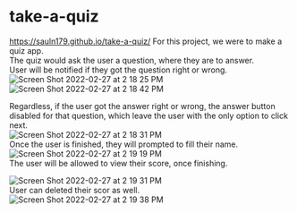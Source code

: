 # take-a-quiz
https://sauln179.github.io/take-a-quiz/
For this project, we were to make a quiz app.<br>
The quiz would ask the user a question, where they are to answer.<br>
User will be notified if they got the question right or wrong.<br>
![Screen Shot 2022-02-27 at 2 18 25 PM](https://user-images.githubusercontent.com/79173328/155902366-e7da41b0-1a10-4c4b-b0fe-573c34fb82a9.png)<br>
![Screen Shot 2022-02-27 at 2 18 42 PM](https://user-images.githubusercontent.com/79173328/155902375-116c8364-02b3-42ef-aeea-10f9f018666e.png)<br>

Regardless, if the user got the answer right or wrong, the answer button disabled for that question, which leave the user with the only option to click next.<br>
![Screen Shot 2022-02-27 at 2 18 31 PM](https://user-images.githubusercontent.com/79173328/155902416-dd3196e4-37f4-4b73-a812-6fbee4d035c9.png)<br>
Once the user is finished, they will prompted to fill their name.<br>
![Screen Shot 2022-02-27 at 2 19 19 PM](https://user-images.githubusercontent.com/79173328/155902444-d3c59008-d92f-429e-8acc-1967bab31b58.png)<br>
The user will be allowed to view their score, once finishing.<br>


![Screen Shot 2022-02-27 at 2 19 31 PM](https://user-images.githubusercontent.com/79173328/155902517-116fd92c-4625-40cd-85a5-7b33ad441948.png)<br>
User can deleted their scor as well.<br>
![Screen Shot 2022-02-27 at 2 19 38 PM](https://user-images.githubusercontent.com/79173328/155902526-0b5863a3-5cb4-4b10-9b7b-a21e48f8806f.png)<br>

